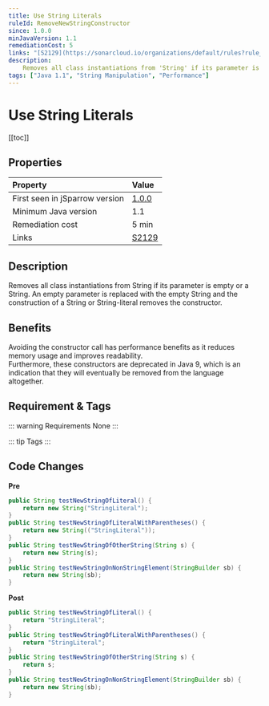 ```yaml
---
title: Use String Literals
ruleId: RemoveNewStringConstructor
since: 1.0.0
minJavaVersion: 1.1
remediationCost: 5
links: "[S2129](https://sonarcloud.io/organizations/default/rules?rule_key=squid%3AS2129)"
description:
    Removes all class instantiations from 'String' if its parameter is empty or a 'String'.
tags: ["Java 1.1", "String Manipulation", "Performance"]
---
```


# Use String Literals

[[toc]]

## Properties

| Property                        | Value |
|:------------------------------- |:----- |
| First seen in jSparrow version  | [1.0.0](/eclipse/release-notes.html#_1-0-0)   |
| Minimum Java version            | 1.1   |
| Remediation cost                | 5 min |
| Links                           | [S2129](https://sonarcloud.io/organizations/default/rules?rule_key=squid%3AS2129) |

## Description

Removes all class instantiations from String if its parameter is empty or a String. An empty parameter is replaced with the empty String and the construction of a String or String-literal removes the constructor.   

## Benefits

Avoiding the constructor call has performance benefits as it reduces memory usage and improves readability.   
Furthermore, these constructors are deprecated in Java 9, which is an indication that they will eventually be removed from the language altogether.   

## Requirement & Tags

::: warning Requirements
None
:::

::: tip Tags
<TagLinks />
:::

## Code Changes

__Pre__

``` java
public String testNewStringOfLiteral() {
    return new String("StringLiteral");
}
public String testNewStringOfLiteralWithParentheses() {
    return new String(("StringLiteral"));
}
public String testNewStringOfOtherString(String s) {
    return new String(s);
}
public String testNewStringOnNonStringElement(StringBuilder sb) {
    return new String(sb);
}
```

__Post__

``` java
public String testNewStringOfLiteral() {
    return "StringLiteral";
}
public String testNewStringOfLiteralWithParentheses() {
    return "StringLiteral";
}
public String testNewStringOfOtherString(String s) {
    return s;
}
public String testNewStringOnNonStringElement(StringBuilder sb) {
    return new String(sb);
}
```

<VersionNotice />

